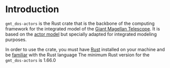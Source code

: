 # Introduction

`gmt_dos-actors` is the Rust crate that is the backbone of the computing framework for the integrated model of the [Giant Magellan Telescope](https://www.gmto.org).
It is based on the [actor model](https://en.wikipedia.org/wiki/Actor_model) but specially adapted for integrated modeling purposes.

In order to use the crate, you must have [Rust](https://www.rust-lang.org) installed on your machine and be [familiar](https://www.rust-lang.org/learn) with the Rust language
The minimum Rust version for the `gmt_dos-actors` is 1.66.0

